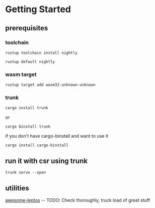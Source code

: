 # Getting Started

## prerequisites

### toolchain

`rustup toolchain install nightly`

`rustup default nightly`

### wasm target

`rustup target add wasm32-unknown-unknown`

### trunk

`cargo install trunk`

or

`cargo binstall trunk`

if you don't have cargo-binstall and want to use it

`cargo install cargo-binstall`

## run it with csr using trunk

`trunk serve --open`

## utilities

[awesome-leptos](https://github.com/leptos-rs/awesome-leptos) -- TODO: Check thoroughly, truck load of great stuff
